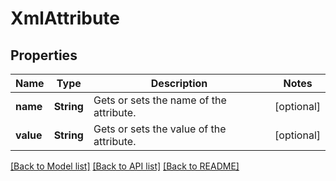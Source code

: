 # XmlAttribute

## Properties
Name | Type | Description | Notes
------------ | ------------- | ------------- | -------------
**name** | **String** | Gets or sets the name of the attribute. | [optional] 
**value** | **String** | Gets or sets the value of the attribute. | [optional] 

[[Back to Model list]](../README.md#documentation-for-models) [[Back to API list]](../README.md#documentation-for-api-endpoints) [[Back to README]](../README.md)


